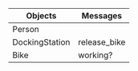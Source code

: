 Objects  | Messages
------------- | -------------
Person |
DockingStation | release_bike | dock_bike | inspect_bike
Bike | working?
